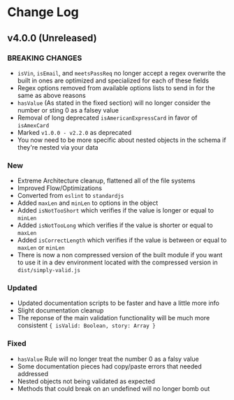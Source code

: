 # Change Log

## v4.0.0 (Unreleased)

### BREAKING CHANGES

- `isVin`, `isEmail`, and `meetsPassReq` no longer accept a regex overwrite the built in ones are optimized and specialized for each of these fields
- Regex options removed from available options lists to send in for the same as above reasons
- `hasValue` (As stated in the fixed section) will no longer consider the number or sting 0 as a falsey value
- Removal of long deprecated `isAmericanExpressCard` in favor of `isAmexCard`
- Marked `v1.0.0 - v2.2.0` as deprecated
- You now need to be more specific about nested objects in the schema if they're nested via your data

### New

- Extreme Architecture cleanup, flattened all of the file systems
- Improved Flow/Optimizations
- Converted from `eslint` to `standardjs`
- Added `maxLen` and `minLen` to options in the object
- Added `isNotTooShort` which verifies if the value is longer or equal to `minLen`
- Added `isNotTooLong` which verifies if the value is shorter or equal to `maxLen`
- Added `isCorrectLength` which verifies if the value is between or equal to `maxLen` or `minLen`
- There is now a non compressed version of the built module if you want to use it in a dev environment located with the compressed version in `dist/simply-valid.js`

### Updated

- Updated documentation scripts to be faster and have a little more info
- Slight documentation cleanup
- The reponse of the main validation functionality will be much more consistent `{ isValid: Boolean, story: Array }`

### Fixed

- `hasValue` Rule will no longer treat the number 0 as a falsy value
- Some documentation pieces had copy/paste errors that needed addressed
- Nested objects not being validated as expected
- Methods that could break on an undefined will no longer bomb out
